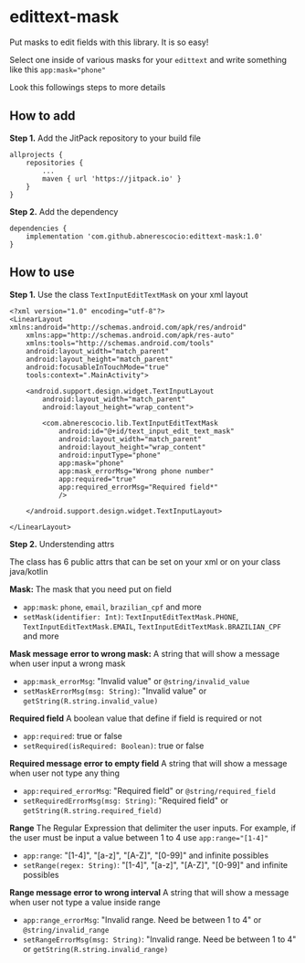 # edittext-mask
Put masks to edit fields with this library. It is so easy!

Select one inside of various masks for your `edittext` and write something like this `app:mask="phone"`

Look this followings steps to more details

## How to add ##

**Step 1.** Add the JitPack repository to your build file

```
allprojects {
    repositories {
        ...
        maven { url 'https://jitpack.io' }
    }
}
```

**Step 2.** Add the dependency

```
dependencies {
    implementation 'com.github.abnerescocio:edittext-mask:1.0'
}
```

## How to use ##

**Step 1.** Use the class `TextInputEditTextMask` on your xml layout

```
<?xml version="1.0" encoding="utf-8"?>
<LinearLayout xmlns:android="http://schemas.android.com/apk/res/android"
    xmlns:app="http://schemas.android.com/apk/res-auto"
    xmlns:tools="http://schemas.android.com/tools"
    android:layout_width="match_parent"
    android:layout_height="match_parent"
    android:focusableInTouchMode="true"
    tools:context=".MainActivity">

    <android.support.design.widget.TextInputLayout
        android:layout_width="match_parent"
        android:layout_height="wrap_content">

        <com.abnerescocio.lib.TextInputEditTextMask
            android:id="@+id/text_input_edit_text_mask"
            android:layout_width="match_parent"
            android:layout_height="wrap_content"
            android:inputType="phone"
            app:mask="phone"
            app:mask_errorMsg="Wrong phone number"
            app:required="true"
            app:required_errorMsg="Required field*"
            />

    </android.support.design.widget.TextInputLayout>

</LinearLayout>
```
**Step 2.** Understending attrs

The class has 6 public attrs that can be set on your xml or on your class java/kotlin

**Mask:** The mask that you need put on field
* `app:mask`: `phone`, `email`, `brazilian_cpf` and more
* `setMask(identifier: Int)`: `TextInputEditTextMask.PHONE`, `TextInputEditTextMask.EMAIL`, `TextInputEditTextMask.BRAZILIAN_CPF` and more

**Mask message error to wrong mask:** A string that will show a message when user input a wrong mask
* `app:mask_errorMsg`: "Invalid value" or `@string/invalid_value`
* `setMaskErrorMsg(msg: String)`: "Invalid value" or `getString(R.string.invalid_value)`

**Required field** A boolean value that define if field is required or not
* `app:required`: true or false
* `setRequired(isRequired: Boolean)`: true or false

**Required message error to empty field** A string that will show a message when user not type any thing
* `app:required_errorMsg`: "Required field" or `@string/required_field`
* `setRequiredErrorMsg(msg: String)`: "Required field" or `getString(R.string.required_field)`

**Range** The Regular Expression that delimiter the user inputs. For example, if the user must be input a value between 1 to 4 use `app:range="[1-4]"`
* `app:range`: "[1-4]", "[a-z]", "[A-Z]", "[0-99]" and infinite possibles
* `setRange(regex: String)`: "[1-4]", "[a-z]", "[A-Z]", "[0-99]" and infinite possibles

**Range message error to wrong interval** A string that will show a message when user not type a value inside range
* `app:range_errorMsg`: "Invalid range. Need be between 1 to 4" or `@string/invalid_range`
* `setRangeErrorMsg(msg: String)`: "Invalid range. Need be between 1 to 4" or `getString(R.string.invalid_range)`
